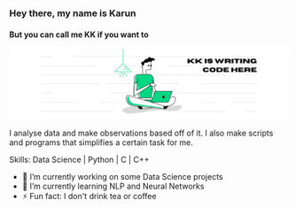 ### Hey there, my name is Karun
#### But you can call me KK if you want to
![But you can call me KK](https://raw.githubusercontent.com/kk1708/kk1708/main/kk%20github%20header.png)

I analyse data and make observations based off of it. I also make scripts and programs that simplifies a certain task for me.

Skills: Data Science | Python | C | C++

- 🔭 I’m currently working on some Data Science projects
- 🌱 I’m currently learning NLP and Neural Networks
- ⚡ Fun fact: I don't drink tea or coffee
